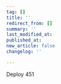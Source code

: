 ```yaml
---
tag: []
title: ''
redirect_from: []
summary: ''
last_modified_at: 
published_at: 
new_article: false
changelog: ''

---
```

Deploy 451
